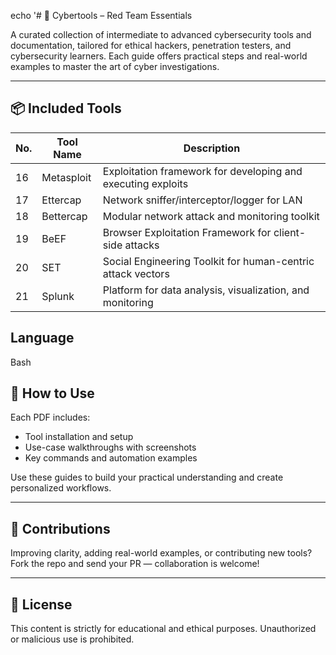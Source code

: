 echo '# 🔐 Cybertools – Red Team Essentials

A curated collection of intermediate to advanced cybersecurity tools and documentation, tailored for ethical hackers, penetration testers, and cybersecurity learners. Each guide offers practical steps and real-world examples to master the art of cyber investigations.

---

## 📦 Included Tools

| No. | Tool Name             | Description                                    |
|-----|----------------------|------------------------------------------------|
| 16  | Metasploit           | Exploitation framework for developing and executing exploits |
| 17  | Ettercap             | Network sniffer/interceptor/logger for LAN     |
| 18  | Bettercap            | Modular network attack and monitoring toolkit  |
| 19  | BeEF                 | Browser Exploitation Framework for client-side attacks |
| 20  | SET                  | Social Engineering Toolkit for human-centric attack vectors |
| 21  | Splunk               | Platform for data analysis, visualization, and monitoring |

## Language
Bash

## 📖 How to Use

Each PDF includes:
- Tool installation and setup
- Use-case walkthroughs with screenshots
- Key commands and automation examples

Use these guides to build your practical understanding and create personalized workflows.

---

## 🤝 Contributions

Improving clarity, adding real-world examples, or contributing new tools? Fork the repo and send your PR — collaboration is welcome!

---

## 📜 License

This content is strictly for educational and ethical purposes. Unauthorized or malicious use is prohibited.
